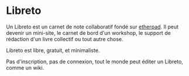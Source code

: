 # Libreto

Un Libreto est un carnet de note collaboratif fondé sur [etherpad](https://etherpad.org).
Il peut devenir un mini-site, le carnet de bord d'un workshop, le support de rédaction d'un livre collectif ou tout autre chose.

Libreto est libre, gratuit, et minimaliste.

Pas d'inscription, pas de connexion, tout le monde peut éditer un Libreto, comme un wiki.
